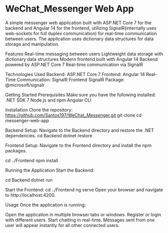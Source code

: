 # WeChat_Messenger Web App
A simple messenger web application built with ASP.NET Core 7 for the backend and Angular 14 for the frontend, 
utilizing SignalR(internally uses web-sockets for full duplex communication) for real-time communication between users. 
The application uses dictionary data structures for data storage and manipulation.

Features
Real-time messaging between users
Lightweight data storage with dictionary data structures
Modern frontend built with Angular 14
Backend powered by ASP.NET Core 7
Real-time communication via SignalR

Technologies Used
Backend: ASP.NET Core 7
Frontend: Angular 14
Real-Time Communication: SignalR
Frontend SignalR Package: @microsoft/signalr

Getting Started
Prerequisites
  Make sure you have the following installed:
  .NET SDK 7
  Node.js and npm
  Angular CLI

Installation
Clone the repository: https://github.com/Santos197/WeChat_Messenger.git
git clone 
cd messenger-web-app

Backend Setup:
Navigate to the Backend directory and restore the .NET dependencies.
cd Backend
dotnet restore

Frontend Setup:
Navigate to the Frontend directory and install the npm packages.

cd ../Frontend
npm install

Running the Application
Start the Backend:

cd Backend
dotnet run

Start the Frontend:
cd ../Frontend
ng serve
Open your browser and navigate to http://localhost:4200.

Usage
Once the application is running:

Open the application in multiple browser tabs or windows.
Register or login with different users.
Start chatting in real-time. Messages sent from one user will appear instantly for all other connected users.
